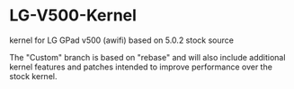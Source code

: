 # LG-V500-Kernel
kernel for LG GPad v500 (awifi) based on 5.0.2 stock source

The "Custom" branch is based on "rebase" and will also include additional kernel features and patches intended to improve performance over the stock kernel.
